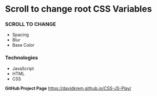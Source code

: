 # Scroll to change root CSS Variables

### SCROLL TO CHANGE

* Spacing
* Blur
* Base Color

### **Technologies**

* JavaScript
* HTML
* CSS

 **GitHub Project Page**
 https://davidkrem.github.io/CSS-JS-Play/
